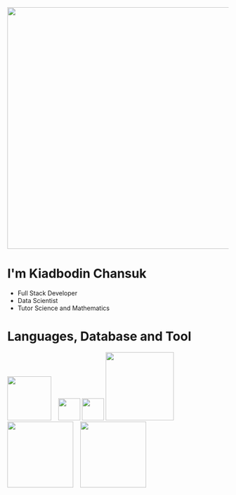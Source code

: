 <img src="https://ninefreelance.com/assets/images/logo/ninefreelance-logo-2.jpg" width="550">    

#  I'm  Kiadbodin Chansuk 

-  Full Stack Developer 
- Data Scientist 
- Tutor Science and Mathematics

# Languages, Database and Tool

<img src="https://www.php.net/images/logos/new-php-logo.svg" width="100"> &nbsp;&nbsp;   <img src="https://laravel.com/img/logomark.min.svg" width="50"> 
<img src="https://laravel.com/img/logotype.min.svg" width="50"> <img src="https://user-images.githubusercontent.com/89516355/235416221-cf1ccd02-ae8d-45c5-b900-444dd1ae9b47.png" width="155">  <img src="https://mariadb.com/wp-content/uploads/2019/11/mariadb-horizontal-blue.svg" width="150"/> &nbsp;&nbsp;
<img src="https://seeklogo.com/images/M/microsoft-sql-server-logo-96AF49E2B3-seeklogo.com.png" width="150"/>

<!--
**kiadbodin/kiadbodin** is a ✨ _special_ ✨ repository because its `README.md` (this file) appears on your GitHub profile.

Here are some ideas to get you started:

- 🔭 I’m currently working on ...
- 🌱 I’m currently learning ...
- 👯 I’m looking to collaborate on ...
- 🤔 I’m looking for help with ...
- 💬 Ask me about ...
- 📫 How to reach me: ...
- 😄 Pronouns: ...
- ⚡ Fun fact: ...
-->
